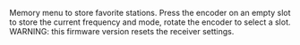 Memory menu to store favorite stations. Press the encoder on an empty slot to store the current frequency and mode, rotate the encoder to select a slot. WARNING: this firmware version resets the receiver settings.
